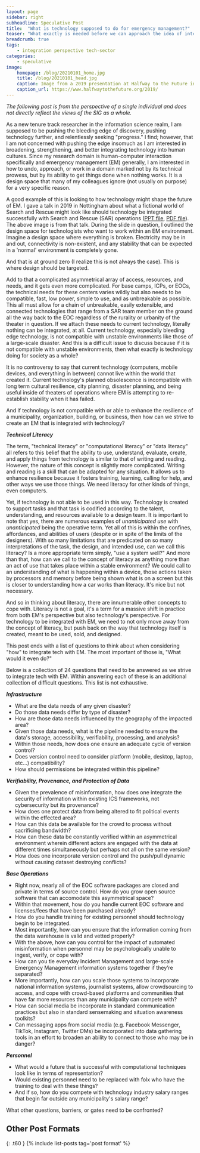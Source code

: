 ```yaml
---
layout: page
sidebar: right
subheadline: Speculative Post
title:  "What is technology supposed to do for emergency management?"
teaser: "What exactly is needed before we can approach the idea of integrating tech with existing Emergency Management practice? Is it simply training people how to use more of a computer?"
breadcrumb: true
tags:
    - integration perspective tech-sector
categories:
    - speculative
image:
    homepage: /blog/20210101_home.jpg
    title: /blog/20210101_head.jpg
    caption: Image from a 2019 presentation at Halfway to the Future in Nottingham, UK
    caption_url: https://www.halfwaytothefuture.org/2019/
---
```

*The following post is from the perspective of a single individual and does not directly reflect the views of the SIG as a whole.*

As a new tenure track researcher in the information science realm, I am supposed to be pushing the bleeding edge of discovery, pushing technology further, and relentlessly seeking "progress." I find; however, that I am not concerned with pushing the edge insomuch as I am interested in broadening, strengthening, and better integrating technology into human cultures. Since my research domain is human-computer interaction specifically and emergency management (EM) generally, I am interested in how to undo, approach, or work in a domain marked not by its technical prowess, but by its ability to get things done when nothing works. It is a design space that many of my colleagues ignore (not usually on purpose) for a very specific reason.
<!--more-->

A good example of this is looking to how technology might shape the future of EM. I gave a talk in 2019 in Nottingham about what a fictional world of Search and Rescue might look like should technology be integrated successfully with Search and Rescue (SAR) operations (<a href="https://www.dropbox.com/s/8ktgumq2ya66y9y/LaLone%20-%20Future%20of%20SAR.pptx?dl=0" target=_blank>PPT file</a>, <a href="https://www.dropbox.com/s/4u40ed7fcxwup6i/LaLone%20-%20Halfway%20to%20the%20Future%20-%20Vision%20of%20Search%20and%20Rescue.pdf?dl=0" target=_blank>PDF file</a>). The above image is from that talk. During the slide in question, I outlined the design space for technologists who want to work within an EM environment. Imagine a design space where everything is broken. Electricity may be in and out, connectivity is non-existent, and any stability that can be expected in a 'normal' environment is completely gone. 

And that is at ground zero (I realize this is not always the case). This is where design should be targeted.

Add to that a complicated asymmetrical array of access, resources, and needs, and it gets even more complicated. For base camps, ICPs, or EOCs, the technical needs for these centers varies wildly but also needs to be compatible, fast, low power, simple to use, and as unbreakable as possible. This all must allow for a chain of unbreakable, easily extensible, and connected technologies that range from a SAR team member on the ground all the way back to the EOC regardless of the rurality or urbanity of the theater in question. If we attach these needs to current technology, literally nothing can be integrated, at all. Current technology, especially bleeding edge technology, is not compatible with unstable environments like those of a large-scale disaster. And this is a difficult issue to discuss because if it is not compatible with unstable environments, then what exactly is technology doing for society as a whole?

It is no controversy to say that current technology (computers, mobile devices, and everything in between) cannot live within the world that created it. Current technology's planned obsolescence is incompatible with long term cultural resilience, city planning, disaster planning, and being useful inside of theaters of operations where EM is attempting to re-establish stability when it has failed.

And if technology is not compatible with or able to enhance the resilience of a municipality, organization, building, or business, then how can we strive to create an EM that is integrated with technology? 

***Technical Literacy***

The term, "technical literacy" or "computational literacy" or "data literacy" all refers to this belief that the ability to use, understand, evaluate, create, and apply things from technology is similar to that of writing and reading. However, the nature of this concept is slightly more complicated. Writing and reading is a skill that can be adapted for any situation. It allows us to enhance resilience because it fosters training, learning, calling for help, and other ways we use those things. We need literacy for other kinds of things, even computers. 

Yet, if technology is not able to be used in this way. Technology is created to support tasks and that task is codified according to the talent, understanding, and resources available to a design team. It is important to note that yes, there are numerous examples of *unanticipated use* with *unanticipated* being the operative term. Yet all of this is within the confines, affordances, and abilities of users (despite or in spite of the limits of the designers). With so many limitations that are predicated on so many interpretations of the task, the design, and intended use, can we call this literacy? Is a more appropriate term simply, "use a system well?" And more than that, how can we call to the concept of literacy as anything more than an act of use that takes place within a stable environment? We could call to an understanding of what is happening within a device, those actions taken by processors and memory before being shown what is on a screen but this is closer to understanding how a car works than literacy. It's nice but not necessary.

And so in thinking about literacy, there are innumerable other concepts to cope with. Literacy is not a goal, it's a term for a massive shift in practice from both EM's perspective but also technology's perspective. For technology to be integrated with EM, we need to not only move away from the concept of literacy, but push back on the way that technology itself is created, meant to be used, sold, and designed. 

This post ends with a list of questions to think about when considering "how" to integrate tech with EM. The most important of those is, "What would it even do?" 

Below is a collection of 24 questions that need to be answered as we strive to integrate tech with EM. Within answering each of these is an additional collection of difficult questions. This list is not exhaustive.

***Infrastructure***
* What are the data needs of any given disaster?
* Do those data needs differ by type of disaster?
* How are those data needs influenced by the geography of the impacted area?
* Given those data needs, what is the pipeline needed to ensure the data's storage, accessibility, verifiability, processing, and analysis? 
* Within those needs, how does one ensure an adequate cycle of version control?
* Does version control need to consider platform (mobile, desktop, laptop, etc...) compatibility? 
* How should permissions be integrated within this pipeline?

***Verifiability, Provenance, and Protection of Data***
* Given the prevalence of misinformation, how does one integrate the security of information within existing ICS frameworks, not cybersecurity but its provenance?
* How does one protect data from being altered to fit political events within the effected area?
* How can this data be available for the crowd to process without sacrificing bandwidth?
* How can these data be constantly verified within an asymmetrical environment wherein different actors are engaged with the data at different times simultaneously but perhaps not all on the same version?
* How does one incorporate version control and the push/pull dynamic without causing dataset destroying conflicts?

***Base Operations***
* Right now, nearly all of the EOC software packages are closed and private in terms of source control. How do you grow open source software that can accomodate this asymmetrical space? 
* Within that movement, how do you handle current EOC software and licenses/fees that have been purchased already? 
* How do you handle training for existing personnel should technology begin to be integrated. 
* Most importantly, how can you ensure that the information coming from the data warehouse is valid and vetted properly?
* With the above, how can you control for the impact of automated misinformation when personnel may be psychologically unable to ingest, verify, or cope with?
* How can you tie everyday Incident Management and large-scale Emergency Management information systems together if they’re separated?
* More importantly, how can you scale those systems to incorporate national information systems, journalist systems, allow crowdsourcing to access, and cope with crowd-based platforms and communities that have far more resources than any municipality can compete with? 
* How can social media be incorporate in standard communication practices but also in standard sensemaking and situation awareness toolkits?
* Can messaging apps from social media (e.g. Facebook Messenger, TikTok, Instagram, Twitter DMs) be incorporated into data gathering tools in an effort to broaden an ability to connect to those who may be in danger?

***Personnel***
* What would a future that is successful with computational techniques look like in terms of representation?
* Would existing personnel need to be replaced with folx who have the training to deal with these things?
* And if so, how do you compete with technology industry salary ranges that begin far outside any municipality's salary range?

What other questions, barriers, or gates need to be confronted?

## Other Post Formats
{: .t60 }
{% include list-posts tag='post format' %}
